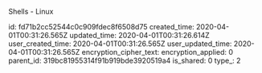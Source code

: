 Shells - Linux

id: fd71b2cc52544c0c909fdec8f6508d75
created_time: 2020-04-01T00:31:26.565Z
updated_time: 2020-04-01T00:31:26.614Z
user_created_time: 2020-04-01T00:31:26.565Z
user_updated_time: 2020-04-01T00:31:26.565Z
encryption_cipher_text: 
encryption_applied: 0
parent_id: 319bc81955314f91b919bde3920519a4
is_shared: 0
type_: 2
